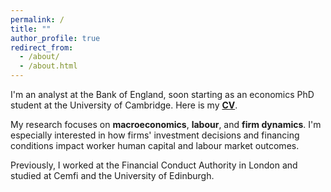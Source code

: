 ```yaml
---
permalink: /
title: ""
author_profile: true
redirect_from: 
  - /about/
  - /about.html
---
```

I'm an analyst at the Bank of England, soon starting as an economics PhD student at the University of Cambridge.
Here is my [<span style="font-weight: bold;">CV</span>](/files/main_cv.pdf).

My research focuses on <span style="color: var(--global-link-color); font-weight: bold;"> macroeconomics</span>, <span style="color: var(--global-link-color); font-weight: bold;">labour</span>, and <span style="color: var(--global-link-color); font-weight: bold;">firm dynamics</span>. 
I'm especially interested in how firms' investment decisions and financing conditions impact worker human capital and labour market outcomes.

Previously, I worked at the Financial Conduct Authority in London and studied at Cemfi and the University of Edinburgh.
